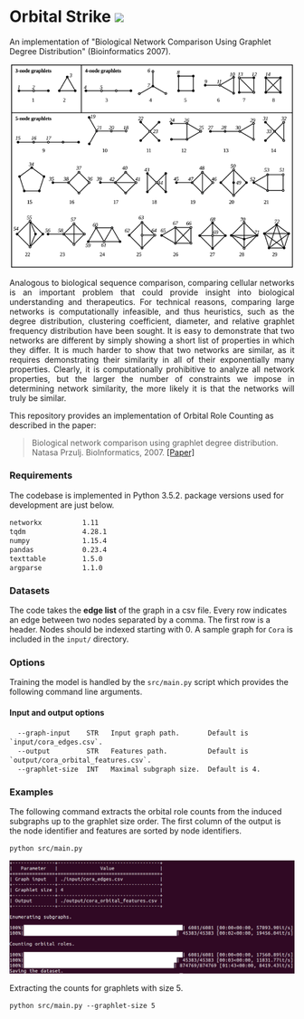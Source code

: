 Orbital Strike <img src="https://img.shields.io/badge/license-MIT-blue.svg"/>
============================================
An implementation of "Biological Network Comparison Using Graphlet Degree Distribution" (Bioinformatics 2007).
<p align="center">
  <img width="500" src="orbit.png">
</p>
<p align="justify">
Analogous to biological sequence comparison, comparing cellular networks is an important problem that could provide insight into biological understanding and therapeutics. For technical reasons, comparing large networks is computationally infeasible, and thus heuristics, such as the degree distribution, clustering coefficient, diameter, and relative graphlet frequency distribution have been sought. It is easy to demonstrate that two networks are different by simply showing a short list of properties in which they differ. It is much harder to show that two networks are similar, as it requires demonstrating their similarity in all of their exponentially many properties. Clearly, it is computationally prohibitive to analyze all network properties, but the larger the number of constraints we impose in determining network similarity, the more likely it is that the networks will truly be similar.</p>

This repository provides an implementation of Orbital Role Counting as described in the paper:

> Biological network comparison using graphlet degree distribution.
> Natasa Przulj.
> BioInformatics, 2007.
> [[Paper]](https://www.ncbi.nlm.nih.gov/pubmed/17237089)

### Requirements

The codebase is implemented in Python 3.5.2. package versions used for development are just below.
```
networkx          1.11
tqdm              4.28.1
numpy             1.15.4
pandas            0.23.4
texttable         1.5.0
argparse          1.1.0
```
### Datasets

The code takes the **edge list** of the graph in a csv file. Every row indicates an edge between two nodes separated by a comma. The first row is a header. Nodes should be indexed starting with 0. A sample graph for `Cora` is included in the `input/` directory.

### Options

Training the model is handled by the `src/main.py` script which provides the following command line arguments.

#### Input and output options

```
  --graph-input    STR   Input graph path.       Default is `input/cora_edges.csv`.
  --output         STR   Features path.          Default is `output/cora_orbital_features.csv`.
  --graphlet-size  INT   Maximal subgraph size.  Default is 4.
```

### Examples

The following command extracts the orbital role counts from the induced subgraphs up to the graphlet size order. The first column of the output is the node identifier and features are sorted by node identifiers.

```
python src/main.py
```

<p align="center">
<img  width="700",style="float: center;" src="orbital_runtime.jpg">
</p>

Extracting the counts for graphlets with size 5.

```
python src/main.py --graphlet-size 5
```
